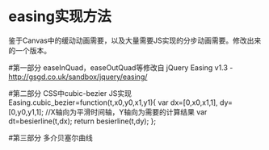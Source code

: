 # easing实现方法
鉴于Canvas中的缓动动画需要，以及大量需要JS实现的分步动画需要。修改出来的一个版本。

#第一部分
    easeInQuad，easeOutQuad等修改自  jQuery Easing v1.3 - http://gsgd.co.uk/sandbox/jquery/easing/
    
#第二部分
    CSS中cubic-bezier JS实现
    Easing.cubic_bezier=function(t,x0,y0,x1,y1){
        var dx=[0,x0,x1,1],
            dy=[0,y0,y1,1];
            //X轴向为平滑时间轴，Y轴向为需要的计算结果
        var dt=besierline(t,dx);
        return besierline(t,dy);
    };
    
#第三部分 多介贝塞尔曲线
